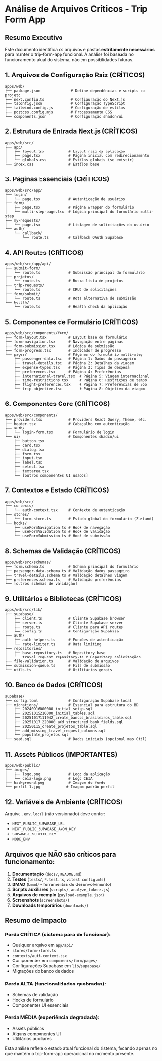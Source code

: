 # Análise de Arquivos Críticos - Trip Form App

## Resumo Executivo

Este documento identifica os arquivos e pastas **estritamente necessários** para manter o trip-form-app funcional. A análise foi baseada no funcionamento atual do sistema, não em possibilidades futuras.

## 1. Arquivos de Configuração Raiz (CRÍTICOS)

```
apps/web/
├── package.json              # Define dependências e scripts do projeto
├── next.config.ts            # Configuração do Next.js
├── tsconfig.json             # Configuração TypeScript
├── tailwind.config.js        # Configuração de estilos
├── postcss.config.mjs        # Processamento CSS
└── components.json           # Configuração shadcn/ui
```

## 2. Estrutura de Entrada Next.js (CRÍTICOS)

```
apps/web/src/
├── app/
│   ├── layout.tsx           # Layout raiz da aplicação
│   ├── page.tsx             # Página inicial com redirecionamento
│   └── globals.css          # Estilos globais (se existir)
└── index.css                # Estilos base
```

## 3. Páginas Essenciais (CRÍTICOS)

```
apps/web/src/app/
├── login/
│   └── page.tsx             # Autenticação de usuários
├── form/
│   ├── page.tsx             # Página wrapper do formulário
│   └── multi-step-page.tsx  # Lógica principal do formulário multi-step
├── my-requests/
│   └── page.tsx             # Listagem de solicitações do usuário
└── auth/
    └── callback/
        └── route.ts         # Callback OAuth Supabase
```

## 4. API Routes (CRÍTICOS)

```
apps/web/src/app/api/
├── submit-form/
│   └── route.ts             # Submissão principal do formulário
├── projetos/
│   └── route.ts             # Busca lista de projetos
├── trip-requests/
│   └── route.ts             # CRUD de solicitações
├── form/submit/
│   └── route.ts             # Rota alternativa de submissão
└── health/
    └── route.ts             # Health check da aplicação
```

## 5. Componentes de Formulário (CRÍTICOS)

```
apps/web/src/components/form/
├── form-layout.tsx          # Layout base do formulário
├── form-navigation.tsx      # Navegação entre páginas
├── form-submission.tsx      # Lógica de submissão
├── form-progress.tsx        # Indicador de progresso
└── pages/                   # Páginas do formulário multi-step
    ├── passenger-data.tsx   # Página 1: Dados do passageiro
    ├── travel-details.tsx   # Página 2: Detalhes da viagem
    ├── expense-types.tsx    # Página 3: Tipos de despesa
    ├── preferences.tsx      # Página 4: Preferências
    ├── international-travel.tsx  # Página 5: Viagem internacional
    ├── time-restrictions.tsx     # Página 6: Restrições de tempo
    ├── flight-preferences.tsx    # Página 7: Preferências de voo
    └── trip-objective.tsx        # Página 8: Objetivo da viagem
```

## 6. Componentes Core (CRÍTICOS)

```
apps/web/src/components/
├── providers.tsx            # Providers React Query, Theme, etc.
├── header.tsx               # Cabeçalho com autenticação
├── auth/
│   └── login-form.tsx       # Formulário de login
└── ui/                      # Componentes shadcn/ui
    ├── button.tsx
    ├── card.tsx
    ├── dialog.tsx
    ├── form.tsx
    ├── input.tsx
    ├── label.tsx
    ├── select.tsx
    ├── textarea.tsx
    └── [outros componentes UI usados]
```

## 7. Contextos e Estado (CRÍTICOS)

```
apps/web/src/
├── contexts/
│   └── auth-context.tsx     # Contexto de autenticação
├── stores/
│   └── form-store.ts        # Estado global do formulário (Zustand)
└── hooks/
    ├── useFormNavigation.ts # Hook de navegação
    ├── useFormValidation.ts # Hook de validação
    └── useFormSubmission.ts # Hook de submissão
```

## 8. Schemas de Validação (CRÍTICOS)

```
apps/web/src/schemas/
├── form.schema.ts           # Schema principal do formulário
├── passenger-data.schema.ts # Validação dados passageiro
├── travel-details.schema.ts # Validação detalhes viagem
├── preferences.schema.ts    # Validação preferências
└── [outros schemas de validação]
```

## 9. Utilitários e Bibliotecas (CRÍTICOS)

```
apps/web/src/lib/
├── supabase/
│   ├── client.ts            # Cliente Supabase browser
│   ├── server.ts            # Cliente Supabase server
│   ├── route.ts             # Cliente para API routes
│   └── config.ts            # Configuração Supabase
├── auth/
│   ├── auth-helpers.ts      # Funções de autenticação
│   └── rate-limiter.ts      # Rate limiting
├── repositories/
│   ├── base-repository.ts   # Repository base
│   └── travel-request-repository.ts # Repository solicitações
├── file-validation.ts       # Validação de arquivos
├── submission-queue.ts      # Fila de submissão
└── utils.ts                 # Utilitários gerais
```

## 10. Banco de Dados (CRÍTICOS)

```
supabase/
├── config.toml              # Configuração Supabase local
├── migrations/              # Essencial para estrutura do BD
│   ├── 20240916000000_initial_setup.sql
│   ├── 20251015210000_initial_tables.sql
│   ├── 20251017111942_create_bancos_brasileiros_table.sql
│   ├── 20251017_220000_add_structured_bank_fields.sql
│   ├── 20250115_create_projetos_table.sql
│   ├── add_missing_travel_request_columns.sql
│   └── populate_projetos.sql
└── seed.sql                 # Dados iniciais (opcional mas útil)
```

## 11. Assets Públicos (IMPORTANTES)

```
apps/web/public/
├── images/
│   ├── logo.png             # Logo da aplicação
│   └── ceia-logo.png        # Logo CEIA
├── background.png           # Imagem de fundo
└── perfil 1.jpg            # Imagem padrão perfil
```

## 12. Variáveis de Ambiente (CRÍTICOS)

Arquivo `.env.local` (não versionado) deve conter:
- `NEXT_PUBLIC_SUPABASE_URL`
- `NEXT_PUBLIC_SUPABASE_ANON_KEY`
- `SUPABASE_SERVICE_KEY`
- `NODE_ENV`

## Arquivos que NÃO são críticos para funcionamento:

1. **Documentação** (`docs/`, `README.md`)
2. **Testes** (`tests/`, `*.test.ts`, `vitest.config.mts`)
3. **BMAD** (`bmad/` - ferramentas de desenvolvimento)
4. **Scripts auxiliares** (`scripts/`, `analyze_tokens.js`)
5. **Arquivos de exemplo** (`payload-example.json`)
6. **Screenshots** (`screenshots/`)
7. **Downloads temporários** (`downloads/`)

## Resumo de Impacto

### Perda CRÍTICA (sistema para de funcionar):
- Qualquer arquivo em `app/api/`
- `stores/form-store.ts`
- `contexts/auth-context.tsx`
- Componentes em `components/form/pages/`
- Configurações Supabase em `lib/supabase/`
- Migrações do banco de dados

### Perda ALTA (funcionalidades quebradas):
- Schemas de validação
- Hooks de formulário
- Componentes UI essenciais

### Perda MÉDIA (experiência degradada):
- Assets públicos
- Alguns componentes UI
- Utilitários auxiliares

Esta análise reflete o estado atual funcional do sistema, focando apenas no que mantém o trip-form-app operacional no momento presente.
